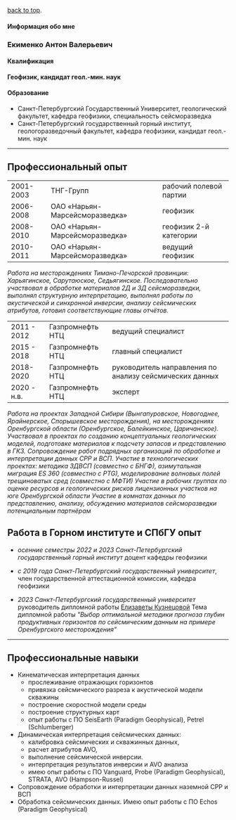 
[back to top](./index.html).
#### Информация обо мне
### Екименко Антон Валерьевич 

#### Квалификация	
**Геофизик, кандидат геол.-мин. наук**

 
#### Образование	
* Санкт-Петербургский Государственный Университет, геологический факультет, кафедра геофизики, специальность сейсморазведка
* Санкт-Петербургский государственный горный институт, геологоразведочный факультет, кафедра геофизики, кандидат геол.-мин. наук

* * *

## Профессиональный опыт

|  |  | |
| ------ | ----------- | ---- |
| 2001-2003   | ТНГ-Групп | рабочий полевой партии  |
| 2006-2008 | ОАО «Нарьян-Марсейсморазведка» |геофизик|
| 2008-2010    | ОАО «Нарьян-Марсейсморазведка» |геофизик 2-й категории|
| 2010-2011    | ОАО «Нарьян-Марсейсморазведка» |ведущий геофизик|



_Работа на месторождениях Тимано-Печорской провинции: Харьягинское, Сарутаюское, Седьягинское. Последовательно участвовал в обработке материалов 2Д и 3Д сейсморазведки, выполнял структурную интерпретацию, выполнял работы по акустической и синхронной инверсии, анализу сейсмических атрибутов, готовил соответствующие главы отчётов._



|   |   |   |
| ------ | ----------- | ---- |
|2011 - 2012| Газпромнефть НТЦ| ведущий специалист| 
|2015 - 2018| Газпромнефть НТЦ| главный специалист|
|2018-2020| Газпромнефть НТЦ| руководитель направления по анализу сейсмических данных| 
|2020 - н.в. |Газпромнефть НТЦ| эксперт|

_Работа на проектах Западной Сибири (Вынгапуровское, Новогоднее, Ярайнерское, Спорышевское месторождения), на месторождениях Оренбургской области (Оренбургское, Балейкинское, Царичанское).
Участвовал в проектах по созданию концептуальных геологических моделей, подготовке материалов к подсчету запасов и представлению в ГКЗ. Сопровождение работ подрядных организаций по обработке и интерпретации данных СРР и ВСП.
Участие в технологических проектах: методика 3ДВСП (совместно с БНГФ), азимутальная миграция ES 360 (совместно с PTG), моделирование волновых полей трещиноватых сред (совместно с МФТИ)
Участие в рабочих группах по оценке ресурсов и геологических рисков лицензионных участков на юге Оренбургской области
Участие в комнатах данных по представлению, анализу, обсуждению материалов сейсморазведки потенциальным партнёрам_


## Работа в Горном институте и СПбГУ опыт
* _осенние семестры 2022 и 2023_ *Санкт-Петербургский государственный горный институт* доцент кафедры геофизики

* _с 2019 года_ *Санкт-Петербургский государственный университет*, член государственной аттестационной комиссии, кафедра геофизики

* _2023_ *Санкт-Петербургский государственный университет* руководитель дипломной работы [Елизаветы Кузнецовой](https://github.com/ElizavetaKuznets) Тема дипломной работы _"Выбор оптимальной методики прогноза глубин продуктивных горизонтов по сейсмическим данным на примере Оренбургского месторождения"_


* * *
## Профессиональные навыки
* Кинематическая интерпретация данных 
    * прослеживание отражающих горизонтов 
    * привязка сейсмического разреза к акустической модели скважины 
    * построение скоростной модели среды 
    * построение структурных карт 
    * опыт работы с ПО SeisEarth (Paradigm Geophysical), Petrel (Schlumberger)
* Динамическая интерпретация сейсмических данных:  
    * калибровка сейсмических и скважинных данных,  
    * расчет атрибутов AVO,  
    * выполнение сейсмической инверсии.  
    * интерпретация результатов инверсии и AVO анализа 
    * имею опыт работы с ПО Vanguard, Probe (Paradigm Geophysical), STRATA, AVO (Hampson-Russel) 
* Сопровождение обработки и интерпретации данных наземной СРР и ВСП
* Обработка сейсмических данных. Имею опыт работы с ПО Echos (Paradigm Geophysical) 
